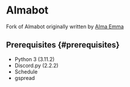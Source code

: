 # Almabot
Fork of Almabot originally written by [Alma Emma](https://github.com/AlmaEmma)

## Prerequisites {#prerequisites}
- Python 3 (3.11.2)
- Discord.py (2.2.2)
- Schedule
- gspread
